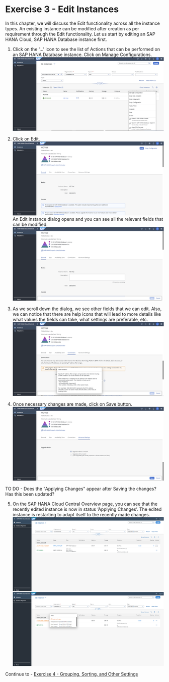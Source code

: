 # Exercise 3 - Edit Instances

In this chapter, we will discuss the Edit functionality across all the instance types. An existing instance can be modified after creation as per requirement through the Edit functionality. Let us start by editing an SAP HANA Cloud, SAP HANA Database instance first.

1. Click on the '...' icon to see the list of Actions that can be performed on an SAP HANA Database instance. Click on Manage Configurations.
    <kbd>
    ![](./images_new/1.png)
    </kbd>
    
2. Click on Edit.
    <kbd>
    ![](./images_new/new.png)
    </kbd>
An Edit instance dialog opens and you can see all the relevant fields that can be modified.
    <kbd>
    ![](./images_new/2.png)
    </kbd>
    
3. As we scroll down the dialog, we see other fields that we can edit. Also, we can notice that there are help icons that will lead to more details like what values the fields can take, what settings are preferable, etc.
    <kbd>
    ![](./images_new/3.png)
    </kbd>
    
4. Once necessary changes are made, click on Save button.
    <kbd>
    ![](./images_new/4.png)
    </kbd>
    

TO DO - Does the "Applying Changes" appear after Saving the changes? Has this been updated?

5. On the SAP HANA Cloud Central Overview page, you can see that the recently edited instance is now in status ‘Applying Changes’. The edited instance is restarting to adapt itself to the recently made changes.
    <kbd>
    ![](./images_new/5.png)
    </kbd>
    <kbd>
    ![](./images_new/6.png)
    </kbd>

Continue to - [Exercise 4 - Grouping, Sorting, and Other Settings ](../ex4/README.md)
